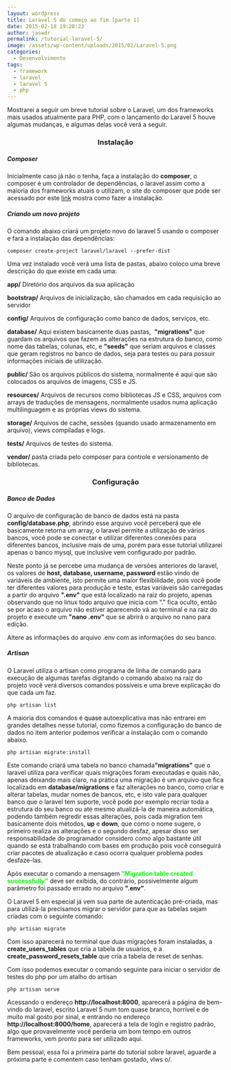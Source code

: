 ```yaml
---
layout: wordpress
title: Laravel 5 do começo ao fim [parte 1]
date: 2015-02-18 19:28:23
author: jaswdr
permalink: /tutorial-laravel-5/
image: /assets/wp-content/uploads/2015/02/Laravel-5.png
categories:
  - Desenvolvimento
tags:
  - framework
  - laravel
  - laravel 5
  - php
---
```


Mostrarei a seguir um breve tutorial sobre o Laravel, um dos frameworks mais usados atualmente para PHP, com o lançamento do Laravel 5 houve algumas mudanças, e algumas delas você verá a seguir.
<h3 style="text-align: center;"><strong>Instalação</strong></h3>
<h5>Composer</h5>
Inicialmente caso já não o tenha, faça a instalação do <strong>composer</strong>, o composer é um controlador de dependências, o laravel assim como a maioria dos frameworks atuais o utilizam, o site do composer que pode ser acessado por este <a href="https://getcomposer.org/download/">link</a> mostra como fazer a instalação.
<h5>Criando um novo projeto</h5>
O comando abaixo criará um projeto novo do laravel 5 usando o composer e fará a instalação das dependências:
<pre><code>composer create-project laravel/laravel --prefer-dist</code></pre>
Uma vez instalado você verá uma lista de pastas, abaixo coloco uma breve descrição do que existe em cada uma:

<strong>app/</strong>
Diretório dos arquivos da sua aplicação

<strong>bootstrap/</strong>
Arquivos de inicialização, são chamados em cada requisição ao servidor

<strong>config/</strong>
Arquivos de configuração como banco de dados, serviços, etc.

<strong>database/</strong>
Aqui existem basicamente duas pastas,  <strong>"migrations"</strong> que guardam os arquivos que fazem as alterações na estrutura do banco, como nome das tabelas, colunas, etc, e <strong>"seeds"</strong> que seriam arquivos e classes que geram registros no banco de dados, seja para testes ou para possuir informações iniciais de utilização.

<strong>public/</strong>
São os arquivos públicos do sistema, normalmente é aqui que são colocados os arquivos de imagens, CSS e JS.

<strong>resources/</strong>
Arquivos de recursos como bibliotecas JS e CSS, arquivos com arrays de traduções de mensagens, normalmente usados numa aplicação multilinguagem e as próprias views do sistema.

<strong>storage/</strong>
Arquivos de cache, sessões (quando usado armazenamento em arquivo), views compiladas e logs.

<strong>tests/</strong>
Arquivos de testes do sistema.

<strong>vendor/</strong>
pasta criada pelo composer para controle e versionamento de bibliotecas.
<h3 style="text-align: center;"><strong>Configuração</strong></h3>
<h5>Banco de Dados</h5>
O arquivo de configuração de banco de dados está na pasta <strong>config/database.php</strong>, abrindo esse arquivo você perceberá que ele basicamente retorna um array, o laravel permite a utilização de vários bancos, você pode se conectar e utilizar diferentes conexões para diferentes bancos, inclusive mais de uma, porém para esse tutorial utilizarei apenas o banco mysql, que inclusive vem configurado por padrão.

Neste ponto já se percebe uma mudança de versões anteriores do laravel, os valores de <strong>host, database, username, password</strong> estão vindo de variáveis de ambiente, isto permite uma maior flexibilidade, pois você pode ter diferentes valores para produção e teste, estas variáveis são carregadas a partir do arquivo <strong>".env"</strong> que está localizado na raiz do projeto, apenas observando que no linux todo arquivo que inicia com "." fica oculto, então se por acaso o arquivo não estiver aparecendo vá ao terminal e na raiz do projeto e execute um <strong>"nano .env"</strong> que se abrirá o arquivo no nano para edição.

Altere as informações do arquivo .env com as informações do seu banco.
<h5>Artisan</h5>
O Laravel utiliza o artisan como programa de linha de comando para execução de algumas tarefas digitando o comando abaixo na raiz do projeto você verá diversos comandos possíveis e uma breve explicação do que cada um faz.
<pre><code>php artisan list</code></pre>
A maioria dos comandos é <span style="color: #000000;">quase</span> autoexplicativa mas não entrarei em grandes detalhes nesse tutorial, como fizemos a configuração do banco de dados no item anterior podemos verificar a instalação com o comando abaixo.
<pre><code>php artisan migrate:install</code></pre>
Este comando criará uma tabela no banco chamada<strong>"migrations"</strong> que o laravel utiliza para verificar quais migrações foram executadas e quais não, apenas deixando mais claro, na prática uma migração é um arquivo que fica localizado em <strong>database/migrations</strong> e faz alterações no banco, como criar e alterar tabelas, mudar nomes de bancos, etc, e isto vale para qualquer banco que o laravel tem suporte, você pode por exemplo recriar toda a estrutura do seu banco ou até mesmo atualizá-la de maneira automática, podendo também regredir essas alterações, pois cada migration tem basicamente dois métodos, <strong>up</strong> e <strong>down</strong>, que como o nome sugere, o primeiro realiza as alterações e o segundo desfaz, apesar disso ser responsabilidade do programador considero como algo bastante útil quando se está trabalhando com bases em produção pois você conseguirá criar pacotes de atualização e caso ocorra qualquer problema podes desfaze-las.

Após executar o comando a mensagem<strong><span style="color: #00ff00;"> "Migration table created successfully"</span></strong> deve ser exibida, do contrário, possivelmente algum parâmetro foi passado errado no arquivo <strong>".env</strong><strong>"</strong>.

O Laravel 5 em especial já vem sua parte de autenticação pré-criada, mas para utilizá-la precisamos migrar o servidor para que as tabelas sejam criadas com o seguinte comando:
<pre><code>php artisan migrate</code></pre>
Com isso aparecerá no terminal que duas migrações foram instaladas, a <strong>create_users_tables</strong> que cria a tabela de usuários, e a <strong>create_password_resets_table</strong> que cria a tabela de reset de senhas.

Com isso podemos executar o comando seguinte para iniciar o servidor de testes do php por um atalho do artisan
<pre><code>php artisan serve</code></pre>
Acessando o endereço <strong>http://localhost:8000</strong>, aparecerá a página de bem-vindo do laravel, escrito Laravel 5 num tom quase branco, horrível e de muito mal gosto por sinal, e entrando no endereço <strong>http://localhost:8000/home</strong>, aparecerá a tela de login e registro padrão, algo que provavelmente você perderia um bom tempo em outros frameworks, vem pronto para ser utilizado aqui.

Bem pessoal, essa foi a primeira parte do tutorial sobre laravel, aguarde a próxima parte e comentem caso tenham gostado, vlws o/.